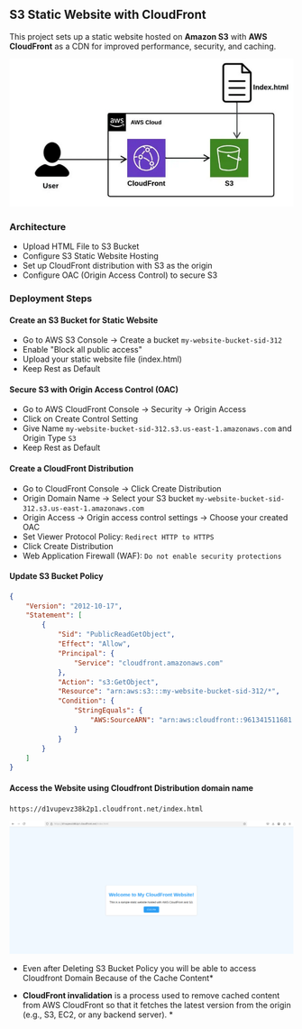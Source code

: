 ## S3 Static Website with CloudFront ##
This project sets up a static website hosted on **Amazon S3** with **AWS CloudFront** as a CDN for improved performance, security, and caching.

![S3 Static Website](https://github.com/nawab312/AWS/blob/main/AWS_CloudFront/Projects/S3_Static_Website/Images/Static_Website_S3.png)

### Architecture ###
- Upload HTML File to S3 Bucket
- Configure S3 Static Website Hosting
- Set up CloudFront distribution with S3 as the origin
- Configure OAC (Origin Access Control) to secure S3

### Deployment Steps ###

#### Create an S3 Bucket for Static Website ####
- Go to AWS S3 Console → Create a bucket `my-website-bucket-sid-312`
- Enable "Block all public access"
- Upload your static website file (index.html)
- Keep Rest as Default

#### Secure S3 with Origin Access Control (OAC) ####
- Go to AWS CloudFront Console → Security → Origin Access
- Click on Create Control Setting
- Give Name `my-website-bucket-sid-312.s3.us-east-1.amazonaws.com` and Origin Type `S3`
- Keep Rest as Default

#### Create a CloudFront Distribution ####
- Go to CloudFront Console → Click Create Distribution
- Origin Domain Name → Select your S3 bucket `my-website-bucket-sid-312.s3.us-east-1.amazonaws.com`
- Origin Access → Origin access control settings → Choose your created OAC
- Set Viewer Protocol Policy: `Redirect HTTP to HTTPS`
- Click Create Distribution
- Web Application Firewall (WAF): `Do not enable security protections`

#### Update S3 Bucket Policy ####
```json
{
	"Version": "2012-10-17",
	"Statement": [
		{
			"Sid": "PublicReadGetObject",
			"Effect": "Allow",
			"Principal": {
				"Service": "cloudfront.amazonaws.com"
			},
			"Action": "s3:GetObject",
			"Resource": "arn:aws:s3:::my-website-bucket-sid-312/*",
			"Condition": {
				"StringEquals": {
					"AWS:SourceARN": "arn:aws:cloudfront::961341511681:distribution/E1CVL7UCR4ON28"
				}
			}
		}
	]
}
```

#### Access the Website using Cloudfront Distribution domain name ####
`https://d1vupevz38k2p1.cloudfront.net/index.html`

![MyWebsite](https://github.com/nawab312/AWS/blob/main/AWS_CloudFront/Projects/S3_Static_Website/Images/MyWebsite.png)

* Even after Deleting S3 Bucket Policy you will be able to access Cloudfront Domain Because of the Cache Content*

* **CloudFront invalidation** is a process used to remove cached content from AWS CloudFront so that it fetches the latest version from the origin (e.g., S3, EC2, or any backend server). *
